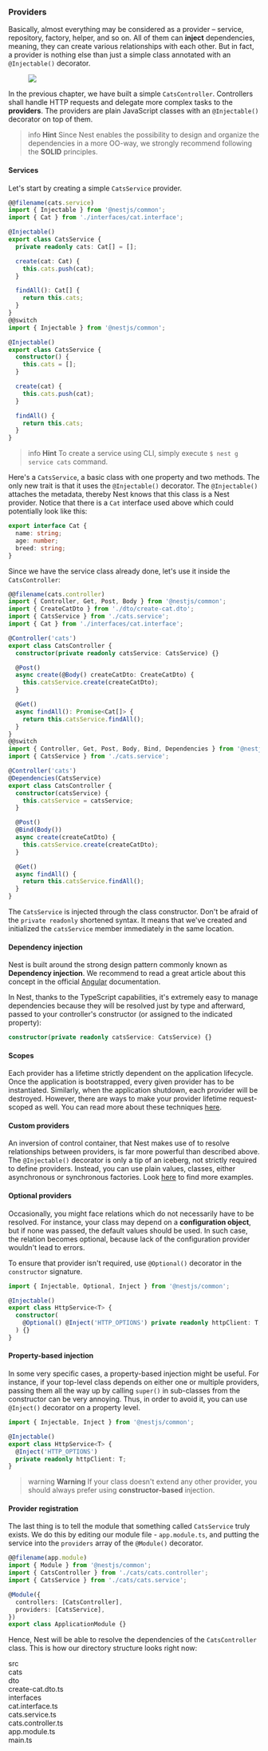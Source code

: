 ### Providers

Basically, almost everything may be considered as a provider – service, repository, factory, helper, and so on. All of them can **inject** dependencies, meaning, they can create various relationships with each other. But in fact, a provider is nothing else than just a simple class annotated with an `@Injectable()` decorator.

<figure><img src="/assets/Components_1.png" /></figure>

In the previous chapter, we have built a simple `CatsController`. Controllers shall handle HTTP requests and delegate more complex tasks to the **providers**. The providers are plain JavaScript classes with an `@Injectable()` decorator on top of them.

> info **Hint** Since Nest enables the possibility to design and organize the dependencies in a more OO-way, we strongly recommend following the **SOLID** principles.

#### Services

Let's start by creating a simple `CatsService` provider.

```typescript
@@filename(cats.service)
import { Injectable } from '@nestjs/common';
import { Cat } from './interfaces/cat.interface';

@Injectable()
export class CatsService {
  private readonly cats: Cat[] = [];

  create(cat: Cat) {
    this.cats.push(cat);
  }

  findAll(): Cat[] {
    return this.cats;
  }
}
@@switch
import { Injectable } from '@nestjs/common';

@Injectable()
export class CatsService {
  constructor() {
    this.cats = [];
  }

  create(cat) {
    this.cats.push(cat);
  }

  findAll() {
    return this.cats;
  }
}
```

> info **Hint** To create a service using CLI, simply execute `$ nest g service cats` command.

Here's a `CatsService`, a basic class with one property and two methods. The only new trait is that it uses the `@Injectable()` decorator. The `@Injectable()` attaches the metadata, thereby Nest knows that this class is a Nest provider. Notice that there is a `Cat` interface used above which could potentially look like this:

```typescript
export interface Cat {
  name: string;
  age: number;
  breed: string;
}
```

Since we have the service class already done, let's use it inside the `CatsController`:

```typescript
@@filename(cats.controller)
import { Controller, Get, Post, Body } from '@nestjs/common';
import { CreateCatDto } from './dto/create-cat.dto';
import { CatsService } from './cats.service';
import { Cat } from './interfaces/cat.interface';

@Controller('cats')
export class CatsController {
  constructor(private readonly catsService: CatsService) {}

  @Post()
  async create(@Body() createCatDto: CreateCatDto) {
    this.catsService.create(createCatDto);
  }

  @Get()
  async findAll(): Promise<Cat[]> {
    return this.catsService.findAll();
  }
}
@@switch
import { Controller, Get, Post, Body, Bind, Dependencies } from '@nestjs/common';
import { CatsService } from './cats.service';

@Controller('cats')
@Dependencies(CatsService)
export class CatsController {
  constructor(catsService) {
    this.catsService = catsService;
  }

  @Post()
  @Bind(Body())
  async create(createCatDto) {
    this.catsService.create(createCatDto);
  }

  @Get()
  async findAll() {
    return this.catsService.findAll();
  }
}
```

The `CatsService` is injected through the class constructor. Don't be afraid of the `private readonly` shortened syntax. It means that we've created and initialized the `catsService` member immediately in the same location.

#### Dependency injection

Nest is built around the strong design pattern commonly known as **Dependency injection**. We recommend to read a great article about this concept in the official [Angular](https://angular.io/guide/dependency-injection) documentation.

In Nest, thanks to the TypeScript capabilities, it's extremely easy to manage dependencies because they will be resolved just by type and afterward, passed to your controller's constructor (or assigned to the indicated property):

```typescript
constructor(private readonly catsService: CatsService) {}
```

#### Scopes

Each provider has a lifetime strictly dependent on the application lifecycle. Once the application is bootstrapped, every given provider has to be instantiated. Similarly, when the application shutdown, each provider will be destroyed. However, there are ways to make your provider lifetime request-scoped as well. You can read more about these techniques [here](fundamentals/injection-scopes).

#### Custom providers

An inversion of control container, that Nest makes use of to resolve relationships between providers, is far more powerful than described above. The `@Injectable()` decorator is only a tip of an iceberg, not strictly required to define providers. Instead, you can use plain values, classes, either asynchronous or synchronous factories. Look [here](/fundamentals/dependency-injection) to find more examples.

#### Optional providers

Occasionally, you might face relations which do not necessarily have to be resolved. For instance, your class may depend on a **configuration object**, but if none was passed, the default values should be used. In such case, the relation becomes optional, because lack of the configuration provider wouldn't lead to errors.

To ensure that provider isn't required, use `@Optional()` decorator in the `constructor` signature.

```typescript
import { Injectable, Optional, Inject } from '@nestjs/common';

@Injectable()
export class HttpService<T> {
  constructor(
    @Optional() @Inject('HTTP_OPTIONS') private readonly httpClient: T,
  ) {}
}
```

#### Property-based injection

In some very specific cases, a property-based injection might be useful. For instance, if your top-level class depends on either one or multiple providers, passing them all the way up by calling `super()` in sub-classes from the constructor can be very annoying. Thus, in order to avoid it, you can use `@Inject()` decorator on a property level.

```typescript
import { Injectable, Inject } from '@nestjs/common';

@Injectable()
export class HttpService<T> {
  @Inject('HTTP_OPTIONS')
  private readonly httpClient: T;
}
```

> warning **Warning** If your class doesn't extend any other provider, you should always prefer using **constructor-based** injection.

#### Provider registration

The last thing is to tell the module that something called `CatsService` truly exists. We do this by editing our module file - `app.module.ts`, and putting the service into the `providers` array of the `@Module()` decorator.

```typescript
@@filename(app.module)
import { Module } from '@nestjs/common';
import { CatsController } from './cats/cats.controller';
import { CatsService } from './cats/cats.service';

@Module({
  controllers: [CatsController],
  providers: [CatsService],
})
export class ApplicationModule {}
```

Hence, Nest will be able to resolve the dependencies of the `CatsController` class. This is how our directory structure looks right now:

<div class="file-tree">
<div class="item">src</div>
<div class="children">
<div class="item">cats</div>
<div class="children">
<div class="item">dto</div>
<div class="children">
<div class="item">create-cat.dto.ts</div>
</div>
<div class="item">interfaces</div>
<div class="children">
<div class="item">cat.interface.ts</div>
</div>
<div class="item">cats.service.ts</div>
<div class="item">cats.controller.ts</div>
</div>
<div class="item">app.module.ts</div>
<div class="item">main.ts</div>
</div>
</div>
